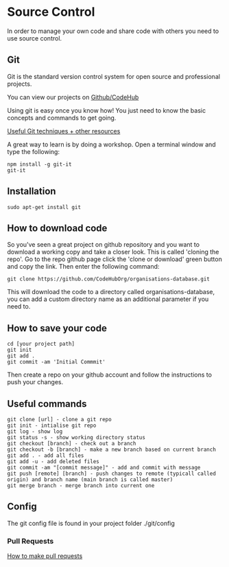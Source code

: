 # Source Control

In order to manage your own code and share code with others you need to use source control.

## Git
Git is the standard version control system for open source and professional projects.

You can view our projects on [Github/CodeHub](https://github.com/CodeHubOrg/)

Using git is easy once you know how!  You just need to know the basic concepts and commands to get going.

[Useful Git techniques + other resources
](https://github.com/CodeHubOrg/discussions/issues/12)

A great way to learn is by doing a workshop.  Open a terminal window and type the following:
```
npm install -g git-it
git-it
```
## Installation
```
sudo apt-get install git

```

## How to download code
So you've seen a great project on github repository and you want to download a working copy and take a closer look.  This is called 'cloning the repo'.  Go to the repo github page click the 'clone or download' green button and copy the link.  Then enter the following command:

```
git clone https://github.com/CodeHubOrg/organisations-database.git
```

This will download the code to a directory called organisations-database, you can add a custom directory name as an additional parameter if you need to.

## How to save your code
```
cd [your project path]
git init 
git add .
git commit -am 'Initial Commmit'
```
Then create a repo on your github account and follow the instructions to push your changes.

## Useful commands
```
git clone [url] - clone a git repo
git init - intialise git repo
git log - show log
git status -s - show working directory status
git checkout [branch] - check out a branch
git checkout -b [branch] - make a new branch based on current branch
git add . - add all files
git add -u - add deleted files
git commit -am "[commit message]" - add and commit with message
git push [remote] [branch] - push changes to remote (typicall called origin) and branch name (main branch is called master)
git merge branch - merge branch into current one
```
## Config
The git config file is found in your project folder ./git/config

### Pull Requests
[How to make pull requests](https://docs.google.com/presentation/d/12XPsgBkarJLA6I1UJd7HK1izUpQfX2Lt2gQq91z9XNQ/edit?usp=sharing)